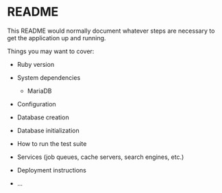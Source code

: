 # README

This README would normally document whatever steps are necessary to get the
application up and running.

Things you may want to cover:

* Ruby version

* System dependencies

  - MariaDB

* Configuration

* Database creation

* Database initialization

* How to run the test suite

* Services (job queues, cache servers, search engines, etc.)

* Deployment instructions

* ...
